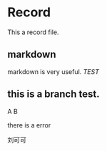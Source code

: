 # Record
 This a record file.
## markdown 
  markdown is very useful.
  *TEST*

## this is a branch test.

A B

there is a error

刘可可


















